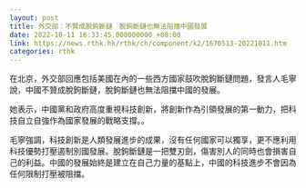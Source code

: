 ```yaml
---
layout: post
title: 外交部：不贊成脫鉤斷鏈　脫鉤斷鏈也無法阻擋中國發展
date: 2022-10-11 16:33:45.000000000 +08:00
link: https://news.rthk.hk/rthk/ch/component/k2/1670513-20221011.htm
categories: rthk
---
```


在北京，外交部回應包括美國在內的一些西方國家鼓吹脫鉤斷鏈問題，發言人毛寧說，中國不贊成脫鉤斷鏈，脫鉤斷鏈也無法阻擋中國的發展。

她表示，中國黨和政府高度重視科技創新，將創新作為引領發展的第一動力，把科技自立自強作為國家發展的戰略支撐。。

毛寧強調，科技創新是人類發展進步的成果，沒有任何國家可以獨享，更不應利用科技優勢打壓遏制別國發展。脫鉤斷鏈是一把雙刃劍，傷害別人的同時也會損害自己的利益。中國的發展始終是建立在自己力量的基點上，中國的科技進步不會因為任何限制打壓被阻擋。
